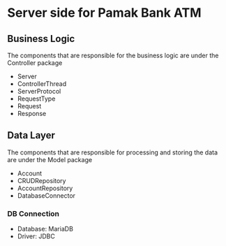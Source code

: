 # Server side for Pamak Bank ATM

## Business Logic
The components that are responsible for the business logic are under the Controller package
* Server
* ControllerThread
* ServerProtocol
* RequestType
* Request
* Response

## Data Layer
The components that are responsible for processing and storing the data are under the Model package
* Account
* CRUDRepository
* AccountRepository
* DatabaseConnector

### DB Connection
* Database: MariaDB
* Driver: JDBC
